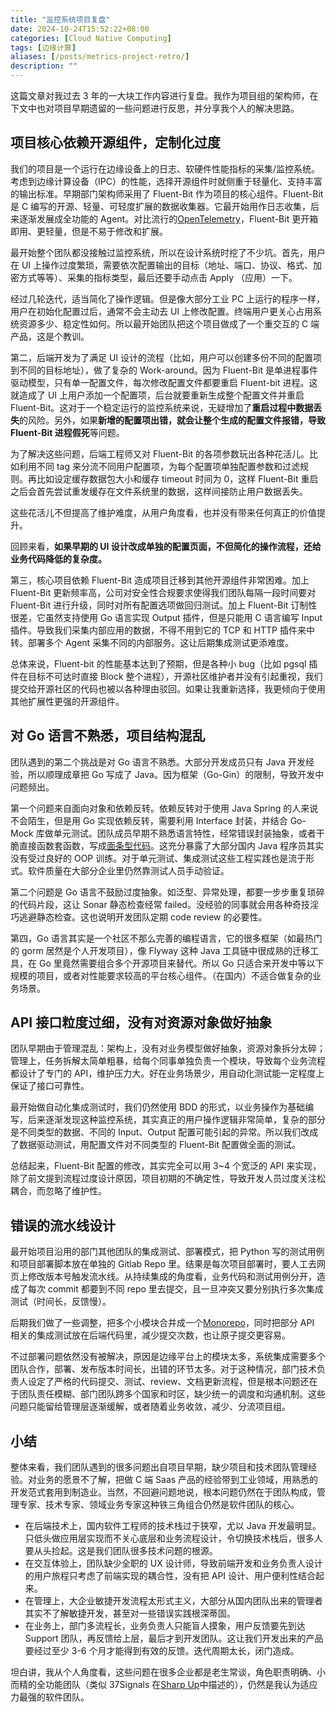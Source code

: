 ```yaml
---
title: "监控系统项目复盘"
date: 2024-10-24T15:52:22+08:00
categories: [Cloud Native Computing]
tags: [边缘计算]
aliases: [/posts/metrics-project-retro/]
description: ""
---
```


这篇文章对我过去 3 年的一大块工作内容进行复盘。我作为项目组的架构师，在下文中也对项目早期遗留的一些问题进行反思，并分享我个人的解决思路。

## 项目核心依赖开源组件，定制化过度

我们的项目是一个运行在边缘设备上的日志、软硬件性能指标的采集/监控系统。考虑到边缘计算设备（IPC）的性能，选择开源组件时就侧重于轻量化、支持丰富的输出标准。早期部门架构师采用了 Fluent-Bit 作为项目的核心组件。Fluent-Bit 是 C 编写的开源、轻量、可轻度扩展的数据收集器。它最开始用作日志收集，后来逐渐发展成全功能的 Agent。对比流行的[OpenTelemetry](https://github.com/open-telemetry)，Fluent-Bit 更开箱即用、更轻量，但是不易于修改和扩展。

最开始整个团队都没接触过监控系统，所以在设计系统时挖了不少坑。首先，用户在 UI 上操作过度繁琐，需要依次配置输出的目标（地址、端口、协议、格式、加密方式等等）、采集的指标类型，最后还要手动点击 Apply （应用）一下。

经过几轮迭代，适当简化了操作逻辑。但是像大部分工业 PC 上运行的程序一样，用户在初始化配置过后，通常不会主动去 UI 上修改配置。终端用户更关心占用系统资源多少、稳定性如何。所以最开始团队把这个项目做成了一个重交互的 C 端产品，这是个教训。

第二，后端开发为了满足 UI 设计的流程（比如，用户可以创建多份不同的配置项到不同的目标地址），做了复杂的 Work-around。因为 Fluent-Bit 是单进程事件驱动模型，只有单一配置文件，每次修改配置文件都要重启 Fluent-bit 进程。这就造成了 UI 上用户添加一个配置项，后台就要重新生成整个配置文件并重启 Fluent-Bit。这对于一个稳定运行的监控系统来说，无疑增加了**重启过程中数据丢失**的风险。另外，如果**新增的配置项出错，就会让整个生成的配置文件报错，导致 Fluent-Bit 进程假死**等问题。

为了解决这些问题，后端工程师又对 Fluent-Bit 的各项参数玩出各种花活儿。比如利用不同 tag 来分流不同用户配置项，为每个配置项单独配置参数和过滤规则。再比如设定缓存数据包大小和缓存 timeout 时间为 0，这样 Fluent-Bit 重启之后会首先尝试重发缓存在文件系统里的数据，这样间接防止用户数据丢失。

这些花活儿不但提高了维护难度，从用户角度看，也并没有带来任何真正的价值提升。

回顾来看，**如果早期的 UI 设计改成单独的配置页面，不但简化的操作流程，还给业务代码降低的复杂度。**

第三，核心项目依赖 Fluent-Bit 造成项目迁移到其他开源组件非常困难。加上 Fluent-Bit 更新频率高，公司对安全性合规要求使得我们团队每隔一段时间要对 Fluent-Bit 进行升级，同时对所有配置选项做回归测试。加上 Fluent-Bit 订制性很差，它虽然支持使用 Go 语言实现 Output 插件，但是只能用 C 语言编写 Input 插件。导致我们采集内部应用的数据，不得不用到它的 TCP 和 HTTP 插件来中转。部署多个 Agent 采集不同的内部服务。这让后期集成测试更添难度。

总体来说，Fluent-bit 的性能基本达到了预期，但是各种小 bug（比如 pgsql 插件在目标不可达时直接 Block 整个进程），开源社区维护者并没有引起重视，我们提交给开源社区的代码也被以各种理由驳回。如果让我重新选择，我更倾向于使用其他扩展性更强的开源组件。

## 对 Go 语言不熟悉，项目结构混乱

团队遇到的第二个挑战是对 Go 语言不熟悉。大部分开发成员只有 Java 开发经验，所以顺理成章把 Go 写成了 Java。因为框架（Go-Gin）的限制，导致开发中问题频出。

第一个问题来自面向对象和依赖反转。依赖反转对于使用 Java Spring 的人来说不会陌生，但是用 Go 实现依赖反转，需要利用 Interface 封装，并结合 Go-Mock 库做单元测试。团队成员早期不熟悉语言特性，经常错误封装抽象，或者干脆直接函数套函数，写成[面条型代码](https://zh.wikipedia.org/zh-sg/%E9%9D%A2%E6%9D%A1%E5%BC%8F%E4%BB%A3%E7%A0%81)。这充分暴露了大部分国内 Java 程序员其实没有受过良好的 OOP 训练。对于单元测试、集成测试这些工程实践也是流于形式。软件质量在大部分企业里仍然靠测试人员手动验证。

第二个问题是 Go 语言不鼓励过度抽象。如泛型、异常处理，都要一步步重复琐碎的代码片段，这让 Sonar 静态检查经常 failed。没经验的同事就会用各种奇技淫巧逃避静态检查。这也说明开发团队定期 code review 的必要性。

第四，Go 语言其实是一个社区不那么完善的编程语言，它的很多框架（如最热门的 gorm 居然是个人开发项目），像 Flyway 这种 Java 工具链中很成熟的迁移工具，在 Go 里竟然需要组合多个开源项目来替代。所以 Go 只适合来开发中等以下规模的项目，或者对性能要求较高的平台核心组件。（在国内）不适合做复杂的业务场景。

## API 接口粒度过细，没有对资源对象做好抽象

团队早期由于管理混乱：架构上，没有对业务模型做好抽象，资源对象拆分太碎；管理上，任务拆解太简单粗暴，给每个同事单独负责一个模块，导致每个业务流程都设计了专门的 API，维护压力大。好在业务场景少，用自动化测试能一定程度上保证了接口可靠性。

最开始做自动化集成测试时，我们仍然使用 BDD 的形式，以业务操作为基础编写，后来逐渐发现这种监控系统，其实真正的用户操作逻辑非常简单，复杂的部分是不同类型的数据、不同的 Input、Output 配置可能引起的异常。所以我们改成了数据驱动测试，用配置文件对不同类型的 Fluent-Bit 配置做全面的测试。

总结起来，Fluent-Bit 配置的修改，其实完全可以用 3~4 个宽泛的 API 来实现，除了前文提到流程过度设计原因，项目初期的不确定性，导致开发人员过度关注松耦合，而忽略了维护性。

## 错误的流水线设计

最开始项目沿用的部门其他团队的集成测试、部署模式，把 Python 写的测试用例和项目部署脚本放在单独的 Gitlab Repo 里。结果是每次项目部署时，要人工去网页上修改版本号触发流水线。从持续集成的角度看，业务代码和测试用例分开，造成了每次 commit 都要到不同 repo 里去提交，且一旦冲突又要分别执行多次集成测试（时间长，反馈慢）。

后期我们做了一些调整，把多个小模块合并成一个[Monorepo](https://zh.wikipedia.org/wiki/Monorepo)，同时把部分 API 相关的集成测试放在后端代码里，减少提交次数，也让原子提交更容易。

不过部署问题依然没有被解决，原因是边缘平台上的模块太多，系统集成需要多个团队合作，部署、发布版本时间长，出错的环节太多。对于这种情况，部门技术负责人设定了严格的代码提交、测试、review、文档更新流程，但是根本问题还在于团队责任模糊、部门团队跨多个国家和时区，缺少统一的调度和沟通机制。这些问题只能留给管理层逐渐缓解，或者随着业务收敛，减少、分流项目组。

## 小结

整体来看，我们团队遇到的很多问题出自项目早期，缺少项目和技术团队管理经验。对业务的愿景不了解，把做 C 端 Saas 产品的经验带到工业领域，用熟悉的开发范式套用到制造业。当然，不回避问题地说，根本问题仍然在于团队构成，管理专家、技术专家、领域业务专家这种铁三角组合仍然是软件团队的核心。

- 在后端技术上，国内软件工程师的技术栈过于狭窄，尤以 Java 开发最明显。只低头做应用层实现而不关心底层和业务流程设计，令切换技术栈后，很多人要从头捡起。这是我们团队很多技术问题的根源。
- 在交互体验上，团队缺少全职的 UX 设计师，导致前端开发和业务负责人设计的用户旅程只考虑了前端实现的耦合性，没有把 API 设计、用户便利性结合起来。
- 在管理上，大企业敏捷开发流程太形式主义，大部分从国内团队出来的管理者其实不了解敏捷开发，甚至对一些错误实践根深蒂固。
- 在业务上，部门多流程长，业务负责人只能盲人摸象，用户反馈要先到达 Support 团队，再反馈给上层，最后才到开发团队。这让我们开发出来的产品要经过至少 3-6 个月才能得到有效的反馈。迭代周期太长，闭门造成。

坦白讲，我从个人角度看，这些问题在很多企业都是老生常谈，角色职责明确、小而精的全功能团队（类似 37Signals 在[Sharp Up](https://basecamp.com/shapeup/shape-up.pdf)中描述的），仍然是我认为适应力最强的软件团队。

